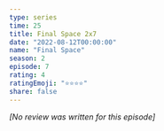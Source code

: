 ```yaml
---
type: series
time: 25
title: Final Space 2x7
date: "2022-08-12T00:00:00"
name: "Final Space"
season: 2
episode: 7
rating: 4
ratingEmoji: "⭐️⭐️⭐️⭐️"
share: false
---
```


_[No review was written for this episode]_
